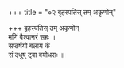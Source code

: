 +++
title = "०२ बृहस्पतिस् तम् अकृणोन्"

+++
बृहस्पतिस् तम् अकृणोन्  
मणिं वैश्वानरं सहः ।  
सप्तर्षयो बलाय कं  
सं दधुष् ट्वा वयोधसः ॥